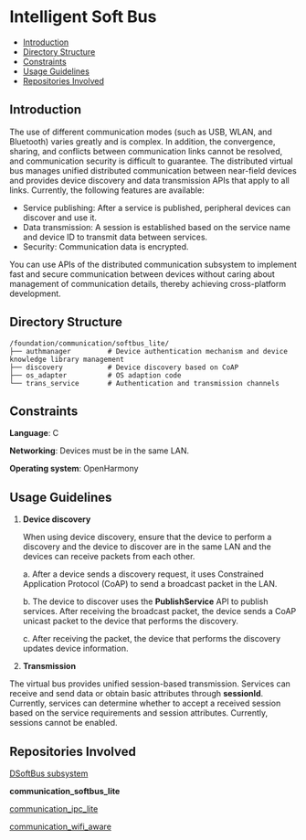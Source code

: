 # Intelligent Soft Bus<a name="EN-US_TOPIC_0000001131600815"></a>

-   [Introduction](#section11660541593)
-   [Directory Structure](#section1464106163817)
-   [Constraints](#section1718733212019)
-   [Usage Guidelines](#section167037358130)
-   [Repositories Involved](#section4499619123117)

## Introduction<a name="section11660541593"></a>

The use of different communication modes \(such as USB, WLAN, and Bluetooth\) varies greatly and is complex. In addition, the convergence, sharing, and conflicts between communication links cannot be resolved, and communication security is difficult to guarantee. The distributed virtual bus manages unified distributed communication between near-field devices and provides device discovery and data transmission APIs that apply to all links. Currently, the following features are available:

-   Service publishing: After a service is published, peripheral devices can discover and use it.
-   Data transmission: A session is established based on the service name and device ID to transmit data between services.
-   Security: Communication data is encrypted.

You can use APIs of the distributed communication subsystem to implement fast and secure communication between devices without caring about management of communication details, thereby achieving cross-platform development.

## Directory Structure<a name="section1464106163817"></a>

```
/foundation/communication/softbus_lite/
├── authmanager         # Device authentication mechanism and device knowledge library management
├── discovery           # Device discovery based on CoAP
├── os_adapter          # OS adaption code
└── trans_service       # Authentication and transmission channels
```

## Constraints<a name="section1718733212019"></a>

**Language**: C

**Networking**: Devices must be in the same LAN.

**Operating system**: OpenHarmony

## Usage Guidelines<a name="section167037358130"></a>

1.  **Device discovery**

    When using device discovery, ensure that the device to perform a discovery and the device to discover are in the same LAN and the devices can receive packets from each other.

    a. After a device sends a discovery request, it uses Constrained Application Protocol \(CoAP\) to send a broadcast packet in the LAN.

    b. The device to discover uses the  **PublishService**  API to publish services. After receiving the broadcast packet, the device sends a CoAP unicast packet to the device that performs the discovery.

    c. After receiving the packet, the device that performs the discovery updates device information.

2.  **Transmission**

The virtual bus provides unified session-based transmission. Services can receive and send data or obtain basic attributes through  **sessionId**. Currently, services can determine whether to accept a received session based on the service requirements and session attributes. Currently, sessions cannot be enabled.

## Repositories Involved<a name="section4499619123117"></a>

[DSoftBus subsystem](https://gitee.com/openharmony/docs/blob/master/en/readme/dsoftbus.md)

**communication\_softbus\_lite**

[communication\_ipc\_lite](https://gitee.com/openharmony/communication_ipc_lite/blob/master/README.md)

[communication\_wifi\_aware](https://gitee.com/openharmony/communication_wifi_aware/blob/master/README.md)

